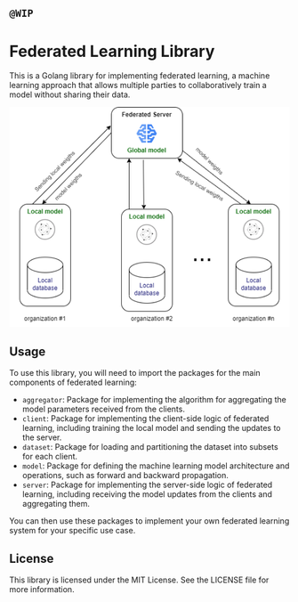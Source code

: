 ## `@WIP`

# Federated Learning Library

This is a Golang library for implementing federated learning, a machine learning approach that allows multiple 
parties to collaboratively train a model without sharing their data.

<div style="text-align:center"><img src="./flowchart.png" alt="Flowchart"></div>

## Usage

To use this library, you will need to import the packages for the main components of federated learning:

- `aggregator`: Package for implementing the algorithm for aggregating the model parameters received from the clients.
- `client`: Package for implementing the client-side logic of federated learning, including training the local model and sending the updates to the server.
- `dataset`: Package for loading and partitioning the dataset into subsets for each client.
- `model`: Package for defining the machine learning model architecture and operations, such as forward and backward propagation.
- `server`: Package for implementing the server-side logic of federated learning, including receiving the model updates from the clients and aggregating them.

You can then use these packages to implement your own federated learning system for your specific use case.

## License

This library is licensed under the MIT License. See the LICENSE file for more information.
